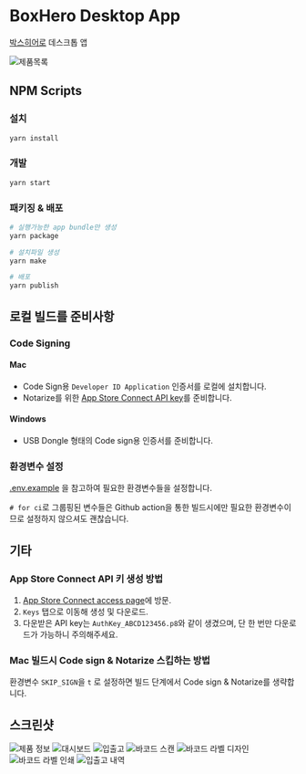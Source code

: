 # BoxHero Desktop App

[박스히어로](https://www.boxhero-app.com) 데스크톱 앱

![제품목록](screenshots/item_list.png)

## NPM Scripts

### 설치

```sh
yarn install
```

### 개발

```sh
yarn start
```

### 패키징 & 배포

```sh
# 실행가능한 app bundle만 생성
yarn package

# 설치파일 생성
yarn make

# 배포
yarn publish
```

## 로컬 빌드를 준비사항

### Code Signing

#### Mac

- Code Sign용 `Developer ID Application` 인증서를 로컬에 설치합니다.
- Notarize를 위한 [App Store Connect API key](#app-store-connect-api-키-생성-방법)를 준비합니다.

#### Windows

- USB Dongle 형태의 Code sign용 인증서를 준비합니다.

### 환경변수 설정

[.env.example](./.env.example) 을 참고하여 필요한 환경변수들을 설정합니다.

`# for ci`로 그룹핑된 변수들은 Github action을 통한 빌드시에만 필요한 환경변수이므로 설정하지 않으셔도 괜찮습니다.

## 기타

### App Store Connect API 키 생성 방법

1. [App Store Connect access page](https://appstoreconnect.apple.com/access/api)에 방문.
2. `Keys` 탭으로 이동해 생성 및 다운로드.
3. 다운받은 API key는 `AuthKey_ABCD123456.p8`와 같이 생겼으며, 단 한 번만 다운로드가 가능하니 주의해주세요.

### Mac 빌드시 Code sign & Notarize 스킵하는 방법

환경변수 `SKIP_SIGN`을 `t` 로 설정하면 빌드 단계에서 Code sign & Notarize를 생략합니다.

## 스크린샷

![제품 정보](screenshots/item_detail.png)
![대시보드](screenshots/dashboard.png)
![입출고](screenshots/stock_in.png)
![바코드 스캔](screenshots/barcode_scan.png)
![바코드 라벨 디자인](screenshots/label_design.png)
![바코드 라벨 인쇄](screenshots/label_print.png)
![입출고 내역](screenshots/transaction_history.png)

